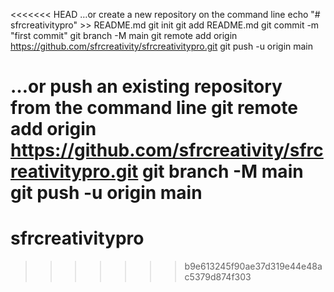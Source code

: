 <<<<<<< HEAD
…or create a new repository on the command line
echo "# sfrcreativitypro" >> README.md
git init
git add README.md
git commit -m "first commit"
git branch -M main
git remote add origin https://github.com/sfrcreativity/sfrcreativitypro.git
git push -u origin main

…or push an existing repository from the command line
git remote add origin https://github.com/sfrcreativity/sfrcreativitypro.git
git branch -M main
git push -u origin main
=======
# sfrcreativitypro
>>>>>>> b9e613245f90ae37d319e44e48ac5379d874f303
